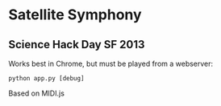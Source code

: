 # Satellite Symphony

## Science Hack Day SF 2013

Works best in Chrome, but must be played from a webserver:

    python app.py [debug]

Based on MIDI.js

